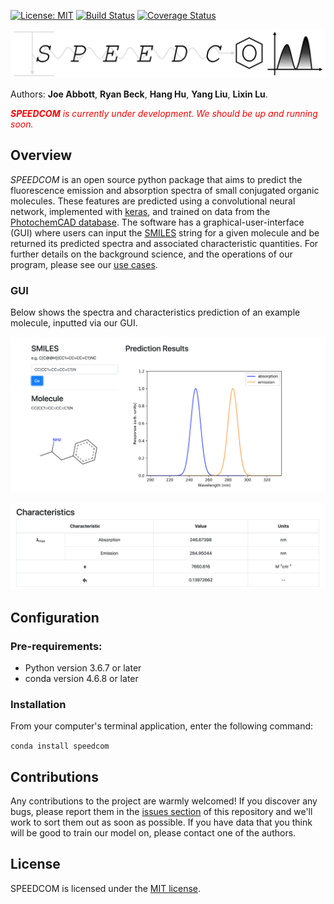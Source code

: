 [![License: MIT](https://img.shields.io/badge/license-MIT-green.svg)](https://opensource.org/licenses/MIT)
[![Build Status](https://travis-ci.com/emissible/SPEEDCOM.svg?branch=master)](https://travis-ci.com/emissible/SPEEDCOM)
[![Coverage Status](https://coveralls.io/repos/github/emissible/SPEEDCOM/badge.svg?branch=master)](https://coveralls.io/github/emissible/SPEEDCOM?branch=master)

<p align="center"><img src="doc/source/_static/logo.png" alt="SPEEDCOM" title="SPEEDCOM"/></p>

Authors: **Joe Abbott**, **Ryan Beck**, **Hang Hu**, **Yang Liu**, **Lixin Lu**.

<span style="color:red"> _**SPEEDCOM** is currently under development. We should be up and running soon._ </span>

## Overview

_SPEEDCOM_ is an open source python package that aims to predict the fluorescence emission and absorption spectra of small conjugated organic molecules. These features are predicted using a convolutional neural network, implemented with [keras](https://github.com/keras-team/keras), and trained on data from the [PhotochemCAD database](http://www.photochemcad.com/PhotochemCAD.html). The software has a graphical-user-interface (GUI) where users can input the [SMILES](https://en.wikipedia.org/wiki/Simplified_molecular-input_line-entry_system) string for a given molecule and be returned its predicted spectra and associated characteristic quantities. For further details on the background science, and the operations of our program, please see our [use cases](https://github.com/emissible/SPEEDCOM/blob/master/use_cases.md).

### GUI

Below shows the spectra and characteristics prediction of an example molecule, inputted via our GUI.

<p align="center"><img src="doc/source/_static/prediction_screenshot.png" alt="SPEEDCOM spectra prediction" title="SPEEDCOM spectra prediction"/></p>

<p align="center"><img src="doc/source/_static/charac_screenshot.png" alt="SPEEDCOM chracteristics prediction" title="SPEEDCOM characteristics prediction"/></p>


## Configuration

### Pre-requirements:

* Python version 3.6.7 or later
* conda version 4.6.8 or later

### Installation
From your computer's terminal application, enter the following command:

``conda install speedcom``

## Contributions

Any contributions to the project are warmly welcomed! If you discover any bugs, please report them in the [issues section](https://github.com/emissible/SPEEDCOM/issues) of this repository and we'll work to sort them out as soon as possible. If you have data that you think will be good to train our model on, please contact one of the authors. 


## License

SPEEDCOM is licensed under the [MIT license](https://github.com/emissible/SPEEDCOM/blob/master/LICENSE).
